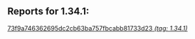 <h2>Reports for 1.34.1:</h2><p>
<a href="73f9a746362695dc2cb63ba757fbcabb81733d23">73f9a746362695dc2cb63ba757fbcabb81733d23 <em>(tag: 1.34.1)</em></a><br/>
